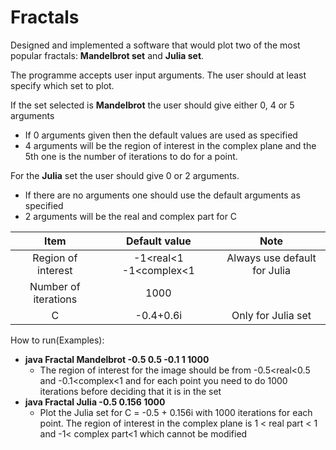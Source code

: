 # Fractals

Designed and implemented a software that would plot two of the most popular fractals: **Mandelbrot set** and **Julia set**.

The programme accepts user input arguments.
The user should at least specify which set to plot.

If the set selected is **Mandelbrot** the user should give either 0, 4 or 5 arguments
  - If 0 arguments given then the default values are used as specified
  - 4 arguments will be the region of interest in the complex plane and the 5th one is the number of iterations to do for a point.

For the **Julia** set the user should give 0 or 2 arguments. 
  - If there are no arguments one should use the default arguments as specified
  - 2 arguments will be the real and complex part for C

|Item        |Default value   |Note   |
|:---:       |:---:           |:---:  |
|Region of interest|-1<real<1   -1<complex<1 |Always use default for Julia|
|Number of iterations|1000|           |
|C           |-0.4+0.6i       |Only for Julia set|

How to run(Examples):
  - **java Fractal Mandelbrot -0.5 0.5 -0.1 1 1000**
    - The region of interest for the image should be from -0.5<real<0.5 and -0.1<complex<1 and for each point you need to do 1000 iterations before deciding that it is in the set
  - **java Fractal Julia -0.5 0.156 1000**
    - Plot the Julia set for C = -0.5 + 0.156i with 1000 iterations for each point. The region of interest in the complex plane is 1 < real part < 1 and -1< complex part<1 which cannot be modified
